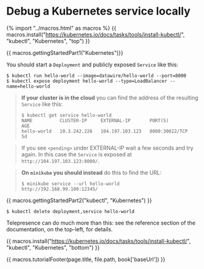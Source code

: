 # Debug a Kubernetes service locally

{% import "../macros.html" as macros %}
{{ macros.install("https://kubernetes.io/docs/tasks/tools/install-kubectl/", "kubectl", "Kubernetes", "top") }}

{{ macros.gettingStartedPart1("Kubernetes")}}

You should start a `Deployment` and publicly exposed `Service` like this:

```console
$ kubectl run hello-world --image=datawire/hello-world --port=8000
$ kubectl expose deployment hello-world --type=LoadBalancer --name=hello-world
```

> **If your cluster is in the cloud** you can find the address of the resulting `Service` like this:
>
> ```console
> $ kubectl get service hello-world
> NAME          CLUSTER-IP     EXTERNAL-IP       PORT(S)          AGE
> hello-world   10.3.242.226   104.197.103.123   8000:30022/TCP   5d
> ```

> If you see `<pending>` under EXTERNAL-IP wait a few seconds and try again.
> In this case the `Service` is exposed at `http://104.197.103.123:8000/`.

> **On `minikube` you should instead** do this to find the URL:
> 
> ```console
> $ minikube service --url hello-world
> http://192.168.99.100:12345/
> ```

{{ macros.gettingStartedPart2("kubectl", "Kubernetes") }}

```console
$ kubectl delete deployment,service hello-world
```

Telepresence can do much more than this: see the reference section of the documentation, on the top-left, for details.

{{ macros.install("https://kubernetes.io/docs/tasks/tools/install-kubectl/", "kubectl", "Kubernetes", "bottom") }}

{{ macros.tutorialFooter(page.title, file.path, book['baseUrl']) }}